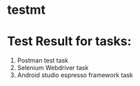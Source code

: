 # testmt
# Test Result for tasks: 
1. Postman test task
2. Selenium Webdriver task
3. Android studio espresso framework task
